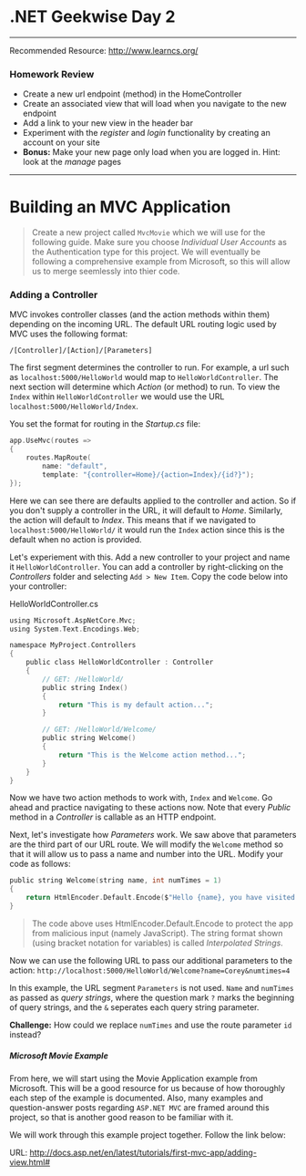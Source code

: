 # .NET Geekwise Day 2
---
Recommended Resource: http://www.learncs.org/
### Homework Review
- Create a new url endpoint (method) in the HomeController
- Create an associated view that will load when you navigate to the new endpoint
- Add a link to your new view in the header bar
- Experiment with the *register* and *login* functionality by creating an account on your site
- **Bonus:** Make your new page only load when you are logged in. Hint: look at the *manage* pages



---
# Building an MVC Application

> Create a new project called `MvcMovie` which we will use for the following guide. Make sure you choose *Individual User Accounts* as the Authentication type for this project. We will eventually be following a comprehensive example from Microsoft, so this will allow us to merge seemlessly into thier code.

### Adding a Controller

MVC invokes controller classes (and the action methods within them) depending on the incoming URL. The default URL routing logic used by MVC uses the following format:
```
/[Controller]/[Action]/[Parameters]
```
The first segment determines the controller to run. For example, a url such as `localhost:5000/HelloWorld` would map to `HelloWorldController`. The next section will determine which *Action* (or method) to run. To view the `Index` within `HelloWorldController` we would use the URL `localhost:5000/HelloWorld/Index`.

You set the format for routing in the *Startup.cs* file:
```c
app.UseMvc(routes =>
{
    routes.MapRoute(
        name: "default",
        template: "{controller=Home}/{action=Index}/{id?}");
});
```
Here we can see there are defaults applied to the controller and action. So if you don't supply a controller in the URL, it will default to *Home*. Similarly, the action will default to *Index*. This means that if we navigated to `localhost:5000/HelloWorld/` it would run the `Index` action since this is the default when no action is provided.

Let's experiement with this. Add a new controller to your project and name it `HelloWorldController`. You can add a controller by right-clicking on the *Controllers* folder and selecting `Add > New Item`. Copy the code below into your controller:

HelloWorldController.cs
```c
using Microsoft.AspNetCore.Mvc;
using System.Text.Encodings.Web;

namespace MyProject.Controllers
{
    public class HelloWorldController : Controller
    {
        // GET: /HelloWorld/
        public string Index()
        {
            return "This is my default action...";
        }

        // GET: /HelloWorld/Welcome/ 
        public string Welcome()
        {
            return "This is the Welcome action method...";
        }
    }
}
```
Now we have two action methods to work with, `Index` and `Welcome`. Go ahead and practice navigating to these actions now. Note that every *Public* method in a *Controller* is callable as an HTTP endpoint.

Next, let's investigate how *Parameters* work. We saw above that parameters are the third part of our URL route. We will modify the `Welcome` method so that it will allow us to pass a name and number into the URL. Modify your code as follows:
```c
public string Welcome(string name, int numTimes = 1)
{
    return HtmlEncoder.Default.Encode($"Hello {name}, you have visited {numTimes} times.");
}
```
> The code above uses HtmlEncoder.Default.Encode to protect the app from malicious input (namely JavaScript). The string format shown (using bracket notation for variables) is called *Interpolated Strings*.

Now we can use the following URL to pass our additional parameters to the action: `http://localhost:5000/HelloWorld/Welcome?name=Corey&numtimes=4`

In this example, the URL segment `Parameters` is not used. `Name` and `numTimes` as passed as *query strings*, where the question mark `?` marks the beginning of query strings, and the `&` seperates each query string parameter.

**Challenge:** How could we replace `numTimes` and use the route parameter `id` instead?

##### Microsoft Movie Example
From here, we will start using the Movie Application example from Microsoft. This will be a good resource for us because of how thoroughly each step of the example is documented. Also, many examples and question-answer posts regarding `ASP.NET MVC` are framed around this project, so that is another good reason to be familiar with it.

We will work  through this example project together. Follow the link below:

URL: http://docs.asp.net/en/latest/tutorials/first-mvc-app/adding-view.html#
